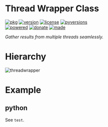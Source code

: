 # Thread Wrapper Class

<badges>[![pkg](https://img.shields.io/badge/pkg-threadwrapper-808080.svg)](http://code.foxe6.kozow.com/threadwrapper/)
[![version](https://img.shields.io/pypi/v/threadwrapper.svg)](https://pypi.org/project/threadwrapper/)
[![license](https://img.shields.io/pypi/l/threadwrapper.svg)](https://pypi.org/project/threadwrapper/)
[![pyversions](https://img.shields.io/pypi/pyversions/threadwrapper.svg)](https://pypi.org/project/threadwrapper/)  
[![powered](https://img.shields.io/badge/Say-Thanks-ddddff.svg)](https://saythanks.io/to/foxe6)
[![donate](https://img.shields.io/badge/Donate-Paypal-0070ba.svg)](https://paypal.me/foxe6)
[![made](https://img.shields.io/badge/Made%20with-PyCharm-red.svg)](https://www.jetbrains.com/pycharm/)
</badges>

<i>Gather results from multiple threads seamlessly.</i>

# Hierarchy

![threadwrapper](http://code.foxe6.kozow.com/threadwrapper/threadwrapper.svg)

# Example

## python
See `test`.
